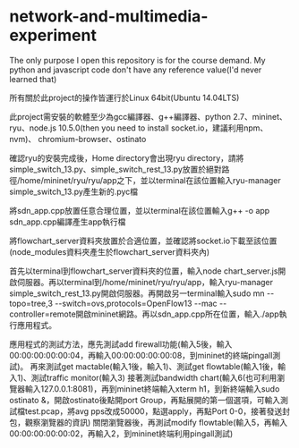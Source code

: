 # network-and-multimedia-experiment
The only purpose I open this repository is for the course demand. My python and javascript code don't have any reference value(I'd never learned that)

所有關於此project的操作皆運行於Linux 64bit(Ubuntu 14.04LTS)


此project需安裝的軟體至少為gcc編譯器、g++編譯器、python 2.7、mininet、ryu、node.js 10.5.0(then you need to install socket.io，建議利用npm、nvm)、
chromium-browser、ostinato


確認ryu的安裝完成後，Home directory會出現ryu directory，請將simple_switch_13.py、simple_switch_rest_13.py放置於絕對路徑/home/mininet/ryu/ryu/app之下，並以terminal在該位置輸入ryu-manager simple_switch_13.py產生新的.pyc檔


將sdn_app.cpp放置任意合理位置，並以terminal在該位置輸入g++ -o app sdn_app.cpp編譯產生app執行檔


將flowchart_server資料夾放置於合適位置，並確認將socket.io下載至該位置(node_modules資料夾產生於flowchart_server資料夾內)


首先以terminal到flowchart_server資料夾的位置，輸入node chart_server.js開啟伺服器。再以terminal到/home/mininet/ryu/ryu/app，輸入ryu-manager simple_switch_rest_13.py開啟伺服器。再開啟另一terminal輸入sudo mn --topo=tree,3 --switch=ovs,protocols=OpenFlow13 --mac --controller=remote開啟mininet網路。再以sdn_app.cpp所在位置，輸入./app執行應用程式。


應用程式的測試方法，應先測試add firewall功能(輸入5後，輸入00:00:00:00:00:04，再輸入00:00:00:00:00:08，到mininet的終端pingall測試)。
再來測試get mactable(輸入1後，輸入1)、測試get flowtable(輸入1後，輸入1)、測試traffic monitor(輸入3)
接著測試bandwidth chart(輸入6(也可利用瀏覽器輸入127.0.0.1:8081)，再到mininet終端輸入xterm h1，到新終端輸入sudo ostinato &，開啟ostinato後點開port Group，再點展開的第一個選項，可輸入測試檔test.pcap，將avg pps改成50000，點選apply，再點Port 0-0，接著發送封包，觀察瀏覽器的資訊)
關閉瀏覽器後，再測試modify flowtable(輸入5，再輸入00:00:00:00:00:02，再輸入2，到mininet終端利用pingall測試)
